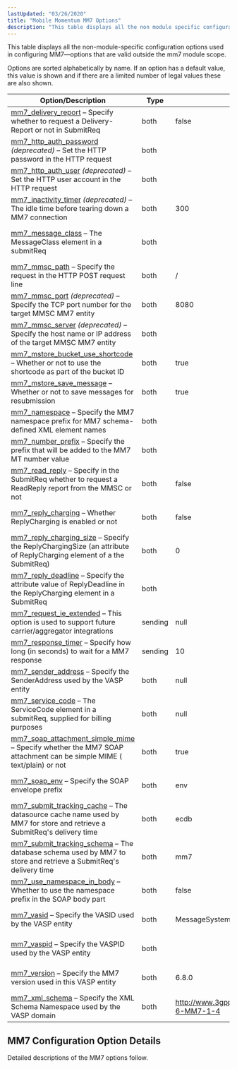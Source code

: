 ```yaml
---
lastUpdated: "03/26/2020"
title: "Mobile Momentum MM7 Options"
description: "This table displays all the non module specific configuration options used in configuring MM 7 options that are valid outside the mm 7 module scope Options are sorted alphabetically by name If an option has a default value this value is shown and if there are a limited number of..."
---
```



This table displays all the non-module-specific configuration options used in configuring MM7—options that are valid outside the mm7 module scope.

Options are sorted alphabetically by name. If an option has a default value, this value is shown and if there are a limited number of legal values these are also shown.

<a name="table-mm7-options"></a> 


| Option/Description | Type | Default | Legal Values | Scopes |
| --- | --- | --- | --- | --- |
| [mm7_delivery_report](/momentum/mobile/mobile-reference/mobility-conf-mm-7-delivery-report) – Specify whether to request a Delivery-Report or not in SubmitReq | both | false |   | binding, binding_group, domain, global |
| [mm7_http_auth_password](/momentum/mobile/mobile-reference/mobility-conf-mm-7-http-auth-password) *(deprecated)* – Set the HTTP password in the HTTP request | both |   |   | binding, binding_group, domain, global |
| [mm7_http_auth_user](/momentum/mobile/mobile-reference/mobility-conf-mm-7-http-auth-user) *(deprecated)* – Set the HTTP user account in the HTTP request | both |   |   | binding, binding_group, domain, global |
| [mm7_inactivity_timer](/momentum/mobile/mobile-reference/mobility-conf-mm-7-inactivity-timer) *(deprecated)* – The idle time before tearing down a MM7 connection | both | 300 |   | binding, binding_group, domain, global |
| [mm7_message_class](/momentum/mobile/mobile-reference/mobility-conf-mm-7-message-class) – The MessageClass element in a submitReq | both |   | Personal, Informational, Advertisement, Auto | binding, binding_group, domain, global |
| [mm7_mmsc_path](/momentum/mobile/mobile-reference/mobility-conf-mm-7-mmsc-path) – Specify the request in the HTTP POST request line | both | / |   | domain, global |
| [mm7_mmsc_port](/momentum/mobile/mobile-reference/mobility-conf-mm-7-mmsc-port) *(deprecated)* – Specify the TCP port number for the target MMSC MM7 entity | both | 8080 |   | domain, global |
| [mm7_mmsc_server](/momentum/mobile/mobile-reference/mobility-conf-mm-7-mmsc-server) *(deprecated)* – Specify the host name or IP address of the target MMSC MM7 entity | both |   |   | domain, global |
| [mm7_mstore_bucket_use_shortcode](/momentum/mobile/mobile-reference/mobility-message-retry#modules.mstore.non-module.options) – Whether or not to use the shortcode as part of the bucket ID | both | true |   | global |
| [mm7_mstore_save_message](/momentum/mobile/mobile-reference/mobility-message-retry#modules.mstore.non-module.options) – Whether or not to save messages for resubmission | both | true |   | binding, binding_group, domain, global |
| [mm7_namespace](/momentum/mobile/mobile-reference/mobility-conf-mm-7-namespace) – Specify the MM7 namespace prefix for MM7 schema-defined XML element names | both |   |   | binding, binding_group, domain, global |
| [mm7_number_prefix](/momentum/mobile/mobile-reference/mobility-conf-mm-7-number-prefix) – Specify the prefix that will be added to the MM7 MT number value | both |   |   | binding, binding_group, domain, global |
| [mm7_read_reply](/momentum/mobile/mobile-reference/mobility-conf-mm-7-read-reply) – Specify in the SubmitReq whether to request a ReadReply report from the MMSC or not | both | false |   | binding, binding_group, domain, global |
| [mm7_reply_charging](/momentum/mobile/mobile-reference/mobility-conf-mm-7-reply-charging) – Whether ReplyCharging is enabled or not | both | false |   | binding, binding_group, domain, global |
| [mm7_reply_charging_size](/momentum/mobile/mobile-reference/mobility-conf-mm-7-reply-charging-size) – Specify the ReplyChargingSize (an attribute of ReplyCharging element of a the SubmitReq) | both | 0 |   | binding, binding_group, domain, global |
| [mm7_reply_deadline](/momentum/mobile/mobile-reference/mobility-conf-mm-7-reply-deadline) – Specify the attribute value of ReplyDeadline in the ReplyCharging element in a SubmitReq | both |   |   | binding, binding_group, domain, global |
| [mm7_request_ie_extended](/momentum/mobile/mobile-reference/mobility-conf-mm-7-request-ie-extended) – This option is used to support future carrier/aggregator integrations | sending | null |   | binding, binding_group, domain, global |
| [mm7_response_timer](/momentum/mobile/mobile-reference/mobility-conf-mm-7-response-timer) – Specify how long (in seconds) to wait for a MM7 response | sending | 10 |   | binding, binding_group, domain, global |
| [mm7_sender_address](/momentum/mobile/mobile-reference/mobility-conf-mm-7-sender-address) – Specify the SenderAddress used by the VASP entity | both | null |   | binding, binding_group, domain, global |
| [mm7_service_code](/momentum/mobile/mobile-reference/mobility-conf-mm-7-service-code) – The ServiceCode element in a submitReq, supplied for billing purposes | both | null |   | binding, binding_group, domain, global |
| [mm7_soap_attachment_simple_mime](/momentum/mobile/mobile-reference/mobility-conf-mm-7-soap-attachment-simple-mime) – Specify whether the MM7 SOAP attachment can be simple MIME ( text/plain) or not | both | true |   | binding, binding_group, domain, global |
| [mm7_soap_env](/momentum/mobile/mobile-reference/mobility-conf-mm-7-soap-env) – Specify the SOAP envelope prefix | both | env |   | binding, binding_group, domain, global |
| [mm7_submit_tracking_cache](/momentum/mobile/mobile-reference/mobility-conf-mm-7-submit-tracking-cache) – The datasource cache name used by MM7 for store and retrieve a SubmitReq's delivery time | both | ecdb |   | global |
| [mm7_submit_tracking_schema](/momentum/mobile/mobile-reference/mobility-conf-mm-7-submit-tracking-schema) – The database schema used by MM7 to store and retrieve a SubmitReq's delivery time | both | mm7 |   | global |
| [mm7_use_namespace_in_body](/momentum/mobile/mobile-reference/mobility-conf-mm-7-use-namespace-in-body) – Whether to use the namespace prefix in the SOAP body part | both | false |   | binding, binding_group, domain, global |
| [mm7_vasid](/momentum/mobile/mobile-reference/mobility-conf-mm-7-vasid) – Specify the VASID used by the VASP entity | both | MessageSystems-VASID |   | binding, binding_group, domain, global |
| [mm7_vaspid](/momentum/mobile/mobile-reference/mobility-conf-mm-7-vaspid) – Specify the VASPID used by the VASP entity | both |   |   | binding, binding_group, domain, global |
| [mm7_version](/momentum/mobile/mobile-reference/mobility-conf-mm-7-version) – Specify the MM7 version used in this VASP entity | both | 6.8.0 |   | binding, binding_group, domain, global |
| [mm7_xml_schema](/momentum/mobile/mobile-reference/mobility-conf-mm-7-xml-schema) – Specify the XML Schema Namespace used by the VASP domain | both | http://www.3gpp.org/ftp/Specs/archive/23_series/23.140/schema/REL-6-MM7-1-4 |   | binding, binding_group, domain, global |

## <a name="mm7.conf"></a> MM7 Configuration Option Details

Detailed descriptions of the MM7 options follow.